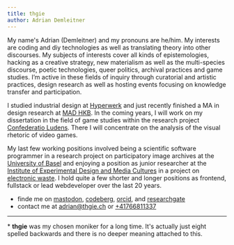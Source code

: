 ```yaml
---
title: thgie
author: Adrian Demleitner
---
```

My name's Adrian (Demleitner) and my pronouns are he/him. My interests are coding and diy technologies as well as translating theory into other discourses. My subjects of interests cover all kinds of epistemologies, hacking as a creative strategy, new materialism as well as the multi-species discourse, poetic technologies, queer politics, archival practices and game studies. I’m active in these fields of inquiry through curatorial and artistic practices, design research as well as hosting events focusing on knowledge transfer and participation.

I studied industrial design at [Hyperwerk](https://www.hypermagazine.ch/) and just recently finished a MA in design research at [MAD HKB](https://www.hkb-ma-design.ch/en/home-118.html). In the coming years, I will work on my dissertation in the field of game studies within the research project [Confederatio Ludens](https://chludens.hypotheses.org/). There I will concentrate on the analysis of the visual rhetoric of video games.

My last few working positions involved being a scientific software programmer in a research project on participatory image archives at the [University of Basel](https://dbis.dmi.unibas.ch/research/projects/pia/) and enjoying a position as junior researcher at the [Institute of Experimental Design and Media Cultures](https://www.ixdm.ch) in a project on [electronic waste](https://times-of-waste.ch/en/). I hold quite a few shorter and longer positions as frontend, fullstack or lead webdeveloper over the last 20 years.

-   finde me on <a href="https://post.lurk.org/@thgie" rel="me">mastodon</a>, [codeberg](https://codeberg.org/thgie), [orcid](https://orcid.org/0000-0001-9918-7300), and [researchgate](https://www.researchgate.net/profile/Adrian-Demleitner)
-   contact me at [adrian@thgie.ch](mailto:adrian@thgie.ch) or [+41766811337](tel:0041766811337)

---

\* **thgie** was my chosen moniker for a long time. It's actually just eight spelled backwards and there is no deeper meaning attached to this. 